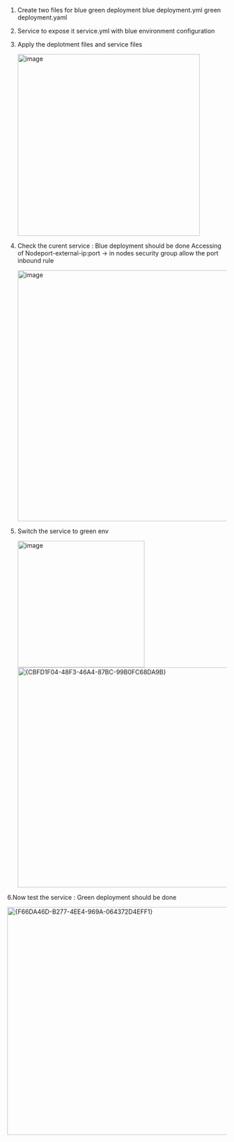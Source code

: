 1. Create two files for blue green deployment
   blue deployment.yml
   green deployment.yaml
2. Service to expose it 
   service.yml with blue environment configuration

3. Apply the deplotment files and service files

   <img width="418" alt="image" src="https://github.com/user-attachments/assets/51871226-4a23-4b3f-9d6a-e1f5a0cb7974" />
4. Check the curent service : Blue deployment should be done
   Accessing of Nodeport-external-ip:port -> in nodes security group allow the port inbound rule

   <img width="577" alt="image" src="https://github.com/user-attachments/assets/f04e3491-ad5b-4487-a1cf-c8b78939b514" />

5. Switch the service to green env

   <img width="291" alt="image" src="https://github.com/user-attachments/assets/99627bb2-6a23-4920-8ce1-e96379cb99ae" />
   <img width="506" alt="{CBFD1F04-48F3-46A4-87BC-99B0FC68DA9B}" src="https://github.com/user-attachments/assets/979b0c21-e3c0-4da9-a2bc-e6429434db2b" />

6.Now test the service : Green deployment should be done

<img width="524" alt="{F66DA46D-B277-4EE4-969A-064372D4EFF1}" src="https://github.com/user-attachments/assets/80f60aed-7c98-4447-bc0f-9c068381b44d" />



